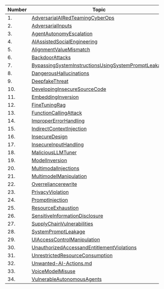 | Number | Topic                                                                                                                         | Vote |
| ------ | ----------------------------------------------------------------------------------------------------------------------------- | ---- |
| 1.     | [AdversarialAIRedTeamingCyberOps](candidate_files/AdversarialAIRedTeamingCyberOps.md)                                         | [ ]  |
| 2.     | [AdversarialInputs](candidate_files/AdversarialInputs.md)                                                                     | [ ]  |
| 3.     | [AgentAutonomyEscalation](candidate_files/AgentAutonomyEscalation.md)                                                         | [ ]  |
| 4.     | [AIAssistedSocialEngineering](candidate_files/AIAssistedSocialEngineering.md)                                                 | [ ]  |
| 5.     | [AlignmentValueMismatch](candidate_files/AlignmentValueMismatch.md)                                                           | [ ]  |
| 6.     | [BackdoorAttacks](candidate_files/BackdoorAttacks.md)                                                                         | [ ]  |
| 7.     | [BypassingSystemInstructionsUsingSystemPromptLeakage](candidate_files/BypassingSystemInstructionsUsingSystemPromptLeakage.md) | [ ]  |
| 8.     | [DangerousHallucinations](candidate_files/DangerousHallucinations.md)                                                         | [ ]  |
| 9.     | [DeepfakeThreat](candidate_files/DeepfakeThreat.md)                                                                           | [ ]  |
| 10.    | [DevelopingInsecureSourceCode](candidate_files/DevelopingInsecureSourceCode.md)                                               | [ ]  |
| 11.    | [EmbeddingInversion](candidate_files/EmbeddingInversion.md)                                                                   | [ ]  |
| 12.    | [FineTuningRag](candidate_files/FineTuningRag.md)                                                                             | [ ]  |
| 13.    | [FunctionCallingAttack](candidate_files/FunctionCallingAttack.md)                                                             | [ ]  |
| 14.    | [ImproperErrorHandling](candidate_files/ImproperErrorHandling.md)                                                             | [ ]  |
| 15.    | [IndirectContextInjection](candidate_files/IndirectContextInjection.md)                                                       | [ ]  |
| 16.    | [InsecureDesign](../2_0_voting/candidate_files/InsecureDesign.md)                                                             | [ ]  |
| 17.    | [InsecureInputHandling](candidate_files/InsecureInputHandling.md)                                                             | [ ]  |
| 18.    | [MaliciousLLMTuner](candidate_files/MaliciousLLMTuner.md)                                                                     | [ ]  |
| 19.    | [ModelInversion](candidate_files/ModelInversion.md)                                                                           | [ ]  |
| 20.    | [MultimodalInjections](candidate_files/MultimodalInjections.md)                                                               | [ ]  |
| 21.    | [MultimodelManipulation](candidate_files/MultimodelManipulation.md)                                                           | [ ]  |
| 22.    | [Overreliancerewrite](candidate_files/Overreliancerewrite.md)                                                                 | [ ]  |
| 23.    | [PrivacyViolation](candidate_files/PrivacyViolation.md)                                                                       | [ ]  |
| 24.    | [PromptInjection](candidate_files/PromptInjection.md)                                                                         | [ ]  |
| 25.    | [ResourceExhaustion](candidate_files/ResourceExhaustion.md)                                                                   | [ ]  |
| 26.    | [SensitiveInformationDisclosure](candidate_files/SensitiveInformationDisclosure.md)                                           | [ ]  |
| 27.    | [SupplyChainVulnerabilities](candidate_files/SupplyChainVulnerabilities.md)                                                   | [ ]  |
| 28.    | [SystemPromptLeakage](candidate_files/SystemPromptLeakage.md)                                                                 | [ ]  |
| 29.    | [UIAccessControlManipulation](candidate_files/UIAccessControlManipulation.md)                                                 | [ ]  |
| 30.    | [UnauthorizedAccessandEntitlementViolations](candidate_files/UnauthorizedAccessandEntitlementViolations.md)                   | [ ]  |
| 31.    | [UnrestrictedResourceConsumption](candidate_files/UnrestrictedResourceConsumption.md)                                         | [ ]  |
| 32.    | [Unwanted-AI-Actions.md](2_0_voting/candidate_files/Unwanted-AI-Actions.md)                                                   | [ ]  |
| 33.    | [VoiceModelMisuse](candidate_files/VoiceModelMisuse.md)                                                                       | [ ]  |
| 34.    | [VulnerableAutonomousAgents](candidate_files/VulnerableAutonomousAgents.md)                                                   | [ ]  |
